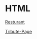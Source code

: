 # HTML
[Resturant](https://khananupamshafi.github.io/HTML/docs/index.html)

[Tribute-Page](https://khananupamshafi.github.io/HTML/docs/index.html)
